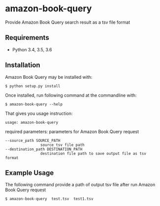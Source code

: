# amazon-book-query
Provide Amazon Book Query search result as a tsv file format

## Requirements
* Python 3.4, 3.5, 3.6

## Installation

Amazon Book Query may be installed with:
```
$ python setup.py install
```

Once installed, run following command at the commandline with:
```
$ amazon-book-query --help
```

That gives you usage instruction:
```
usage: amazon-book-query
```

required parameters:
    parameters for Amazon Book Query request

    --source_path SOURCE_PATH
                    source tsv file path
    --destination_path DESTINATION_PATH
                    destination file path to save output file as tsv format

## Example Usage
The following command provide a path of output tsv file after run Amazon Book Query request
```
$ amazon-book-query  test.tsv  test1.tsv

```